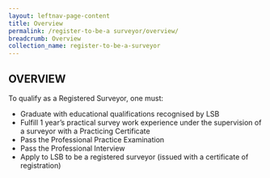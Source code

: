 ```yaml
---
layout: leftnav-page-content
title: Overview
permalink: /register-to-be-a surveyor/overview/
breadcrumb: Overview
collection_name: register-to-be-a-surveyor
---
```


OVERVIEW
---

To qualify as a Registered Surveyor, one must:

* Graduate with educational qualifications recognised by LSB
* Fulfill 1 year’s practical survey work experience under the supervision of a surveyor with a Practicing Certificate
* Pass the Professional Practice Examination
* Pass the Professional Interview
* Apply to LSB to be a registered surveyor (issued with a certificate of registration)
